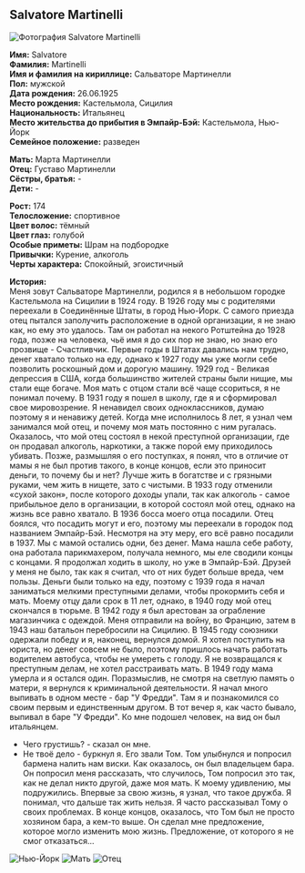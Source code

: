 ## Salvatore Martinelli  

![Фотография Salvatore Martinelli](https://wampi.ru/image/x6BfOn)

**Имя:** Salvatore  
**Фамилия:** Martinelli  
**Имя и фамилия на кириллице:** Сальваторе Мартинелли  
**Пол:** мужской  
**Дата рождения:** 26.06.1925  
**Место рождения:** Кастельмола, Сицилия  
**Национальность:** Итальянец  
**Место жительства до прибытия в Эмпайр-Бэй:** Кастельмола, Нью-Йорк  
**Семейное положение:** разведен  

**Мать:** Марта Мартинелли  
**Отец:** Густаво Мартинелли  
**Сёстры, братья:** -  
**Дети:** -  

**Рост:** 174  
**Телосложение:** спортивное  
**Цвет волос:** тёмный  
**Цвет глаз:** голубой  
**Особые приметы:** Шрам на подбородке  
**Привычки:** Курение, алкоголь  
**Черты характера:** Спокойный, эгоистичный  

**История:**  
Меня зовут Сальваторе Мартинелли, родился я в небольшом городке Кастельмола на Сицилии в 1924 году. В 1926 году мы с родителями переехали в Соединённые Штаты, в город Нью-Йорк. С самого приезда отец пытался заполучить расположение в одной организации, я не знаю как, но ему это удалось. Там он работал на некого Ротштейна до 1928 года, позже на человека, чьё имя я до сих пор не знаю, но знаю его прозвище - Счастливчик. Первые годы в Штатах давались нам трудно, денег хватало только на еду, однако к 1927 году мы уже могли себе позволить роскошный дом и дорогую машину. 1929 год - Великая депрессия в США, когда большинство жителей страны были нищие, мы стали еще богаче. Моя мать с отцом стали всё чаще ссориться, я не понимал почему. В 1931 году я пошел в школу, где я и сформировал свое мировозрение. Я ненавидел своих одноклассников, думаю поэтому я и ненавижу детей. Когда мне исполнилось 8 лет, я узнал чем занимался мой отец, и почему моя мать постоянно с ним ругалась. Оказалось, что мой отец состоял в некой преступной организации, где он продавал алкоголь, наркотики, а также порой ему приходилось убивать. Позже, размышляя о его поступках, я понял, что в отличие от мамы я не был против такого, в конце концов, если это приносит деньги, то почему бы и нет? Лучше жить в богатстве и с грязными руками, чем жить в нищете, зато с чистыми. В 1933 году отменили «сухой закон», после которого доходы упали, так как алкоголь - самое прибыльное дело в организации, в которой состоял мой отец, однако на жизнь все равно хватало. В 1936 босса моего отца посадили. Отец боялся, что посадить могут и его, поэтому мы переехали в городок под названием Эмпайр-Бэй. Несмотря на эту меру, его всё равно посадили в 1937. Мы с мамой остались одни, без денег. Мама нашла себе работу, она работала парикмахером, получала немного, мы еле сводили концы с концами. Я продолжал ходить в школу, но уже в Эмпайр-Бэй. Друзей у меня не было, так как я считал, что от них будет больше вреда, чем пользы. Деньги были только на еду, поэтому с 1939 года я начал заниматься мелкими преступными делами, чтобы прокормить себя и мать. Моему отцу дали срок в 11 лет, однако, в 1940 году мой отец скончался в тюрьме. В 1942 году я был арестован за ограбление магазинчика с одеждой. Меня отправили на войну, во Францию, затем в 1943 наш батальон перебросили на Сицилию. В 1945 году союзники одержали победу и я, наконец, вернулся домой.
Я хотел поступить на юриста, но денег совсем не было, поэтому пришлось начать работать водителем автобуса, чтобы не умереть с голоду. Я не возвращался к преступным делам, не хотел расстраивать мать. В 1949 году мама умерла и я остался один. Поразмыслив, не смотря на светлую память о матери, я вернулся к криминальной деятельности. Я начал много выпивать в одном месте - бар "У Фредди". Там я и познакомился со своим первым и единственным другом.
В тот вечер я, как часто бывало, выпивал в баре "У Фредди". Ко мне подошел человек, на вид он был итальянцем.
- Чего грустишь? - сказал он мне.
- Не твоё дело - буркнул я.
Его звали Том. Том улыбнулся и попросил бармена налить нам виски. Как оказалось, он был владельцем бара. Он попросил меня рассказать, что случилось, Том попросил это так, как не делал никто другой, даже моя мать. К моему удивлению, мы подружились. Впервые за свою жизнь, я узнал, что такое дружба. Я понимал, что дальше так жить нельзя. Я часто рассказывал Тому о своих проблемах. В конце концов, оказалось, что Том был не просто хозяином бара, а кем-то выше. Он сделал мне предложение, которое могло изменить мою жизнь. Предложение, от которого я не смог отказаться...

![Нью-Йорк](https://wampi.ru/image/x6BXer)
![Мать](https://wampi.ru/image/x6By0n)
![Отец](https://wampi.ru/image/x6BIxI)